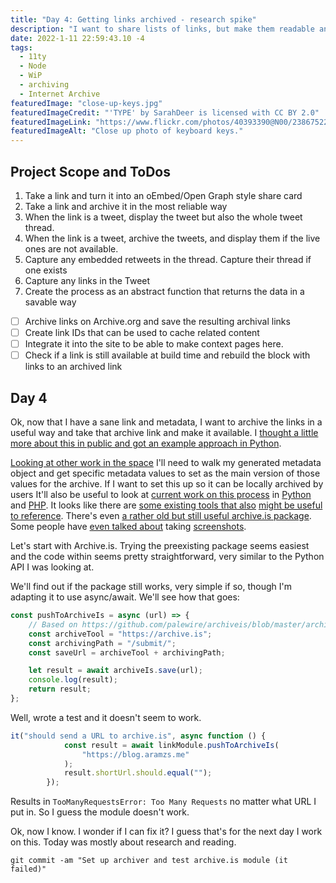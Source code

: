 ```yaml
---
title: "Day 4: Getting links archived - research spike"
description: "I want to share lists of links, but make them readable and archived"
date: 2022-1-11 22:59:43.10 -4
tags:
  - 11ty
  - Node
  - WiP
  - archiving
  - Internet Archive
featuredImage: "close-up-keys.jpg"
featuredImageCredit: "'TYPE' by SarahDeer is licensed with CC BY 2.0"
featuredImageLink: "https://www.flickr.com/photos/40393390@N00/2386752252"
featuredImageAlt: "Close up photo of keyboard keys."
---
```


## Project Scope and ToDos

1. Take a link and turn it into an oEmbed/Open Graph style share card
2. Take a link and archive it in the most reliable way
3. When the link is a tweet, display the tweet but also the whole tweet thread.
4. When the link is a tweet, archive the tweets, and display them if the live ones are not available.
5. Capture any embedded retweets in the thread. Capture their thread if one exists
6. Capture any links in the Tweet
7. Create the process as an abstract function that returns the data in a savable way

- [ ] Archive links on Archive.org and save the resulting archival links
- [ ] Create link IDs that can be used to cache related content
- [ ] Integrate it into the site to be able to make context pages here.
- [ ] Check if a link is still available at build time and rebuild the block with links to an archived link

## Day 4

Ok, now that I have a sane link and metadata, I want to archive the links in a useful way and take that archive link and make it available. I [thought a little more about this in public and got an example approach in Python](https://github.com/epaulson/liquid_link_archiver).

[Looking at other work in the space](https://github.com/california-civic-data-coalition/django-internetarchive-storage/blob/master/ia_storage/storage.py) I'll need to walk my generated metadata object and get specific metadata values to set as the main version of those values for the archive. If I want to set this up so it can be locally archived by users It'll also be useful to look at [current work on this process](https://pastpages.org/) in [Python](https://django-memento-framework.readthedocs.io/en/latest/) and [PHP](https://wordpress-memento-plugin.readthedocs.io/en/latest/). It looks like there are [some existing tools that also](https://github.com/machawk1/awesome-memento) [might be useful to reference](http://www.mementoweb.org/tools/). There's even [a rather old but still useful archive.is package](https://github.com/qvint/archive.is). Some people have [even talked about](https://twitter.com/Yahel/status/1481087744780738562) taking [screenshots](https://splinter.readthedocs.io/en/latest/screenshot.html).

Let's start with Archive.is. Trying the preexisting package seems easiest and the code within seems pretty straightforward, very similar to the Python API I was looking at.

We'll find out if the package still works, very simple if so, though I'm adapting it to use async/await. We'll see how that goes:

```javascript
const pushToArchiveIs = async (url) => {
	// Based on https://github.com/palewire/archiveis/blob/master/archiveis/api.py
	const archiveTool = "https://archive.is";
	const archivingPath = "/submit/";
	const saveUrl = archiveTool + archivingPath;

	let result = await archiveIs.save(url);
	console.log(result);
	return result;
};
```

Well, wrote a test and it doesn't seem to work.

```javascript
it("should send a URL to archive.is", async function () {
			const result = await linkModule.pushToArchiveIs(
				"https://blog.aramzs.me"
			);
			result.shortUrl.should.equal("");
		});
```

Results in `TooManyRequestsError: Too Many Requests` no matter what URL I put in. So I guess the module doesn't work.

Ok, now I know. I wonder if I can fix it? I guess that's for the next day I work on this. Today was mostly about research and reading.

`git commit -am "Set up archiver and test archive.is module (it failed)"`
